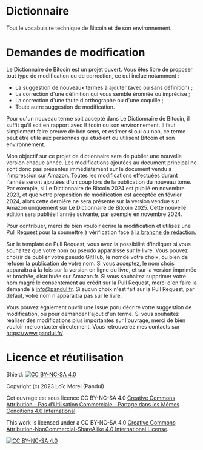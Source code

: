 # Dictionnaire
Tout le vocabulaire technique de Bitcoin et de son environnement.


# Demandes de modification
Le Dictionnaire de Bitcoin est un projet ouvert. Vous êtes libre de proposer tout type de modification ou de correction, ce qui inclue notamment :
* La suggestion de nouveaux termes à ajouter (avec ou sans définition) ;
* La correction d'une définition qui vous semble éronnée ou imprécise ;
* La correction d'une faute d'orthographe ou d'une coquille ;
* Toute autre suggestion de modification.

Pour qu'un nouveau terme soit accepté dans Le Dictionnaire de Bitcoin, il suffit qu'il soit en rapport avec Bitcoin ou son environnement. Il faut simplement faire preuve de bon sens, et estimer si oui ou non, ce terme peut être utile aux personnes qui étudient ou utilisent Bitcoin et son environnement. 

Mon objectif sur ce projet de dictionnaire sera de publier une nouvelle version chaque année. Les modifications ajoutées au document principal ne sont donc pas présentes immédiatement sur le document vendu à l'impression sur Amazon. Toutes les modifications effectuées durant l'année seront ajoutées d'un coup lors de la publication du nouveau tome. Par exemple, si Le Dictionnaire de Bitcoin 2024 est publié en novembre 2023, et que votre proposition de modification est acceptée en février 2024, alors cette dernière ne sera présente sur la version vendue sur Amazon uniquement sur Le Dictionnaire de Bitcoin 2025. Cette nouvelle édition sera publiée l'année suivante, par exemple en novembre 2024.

Pour contribuer, merci de bien vouloir écrire la modification et utilisez une Pull Request pour la soumettre à vérification face à [la branche de rédaction](https://github.com/LoicPandul/Dictionnaire/tree/R%C3%A9daction).

Sur le template de Pull Request, vous avez la possibilité d'indiquer si vous souhaitez que votre nom ou pseudo apparaisse sur le livre. Vous pouvez choisir de publier votre pseudo GitHub, le nomde votre choix, ou bien de refuser la publication de votre nom. Si vous acceptez, le nom choisi apparaitra à la fois sur la version en ligne du livre, et sur la version imprimée et brochée, distribuée sur Amazon.fr. Si vous souhaitez supprimer votre nom magré le consentement au crédit sur la Pull Request, merci d'en faire la demande à info@pandul.fr. Si aucun choix n'est fait sur la Pull Request, par défaut, votre nom n'apparaitra pas sur le livre.

Vous pouvez également ouvrir une Issue poru décrire votre suggestion de modification, ou pour demander l'ajout d'un terme. Si vous souhaitez réaliser des modifications plus importantes sur l'ouvrage, merci de bien vouloir me contacter directement. Vous retrouverez mes contacts sur https://www.pandul.fr/ 

# Licence et réutilisation
Shield: [![CC BY-NC-SA 4.0][cc-by-nc-sa-shield]][cc-by-nc-sa]

Copyright (c) 2023 Loïc Morel (Pandul)

Cet ouvrage est sous licence CC BY-NC-SA 4.0 [Creative Commons Attribution - Pas d’Utilisation Commerciale - Partage dans les Mêmes Conditions 4.0 International][cc-by-nc-sa-fr].

This work is licensed under a CC BY-NC-SA 4.0
[Creative Commons Attribution-NonCommercial-ShareAlike 4.0 International License][cc-by-nc-sa].

[![CC BY-NC-SA 4.0][cc-by-nc-sa-image]][cc-by-nc-sa]

[cc-by-nc-sa]: http://creativecommons.org/licenses/by-nc-sa/4.0/
[cc-by-nc-sa-image]: https://licensebuttons.net/l/by-nc-sa/4.0/88x31.png
[cc-by-nc-sa-shield]: https://img.shields.io/badge/License-CC%20BY--NC--SA%204.0-lightgrey.svg
[cc-by-nc-sa-fr]: https://creativecommons.org/licenses/by-nc-sa/4.0/deed.fr
